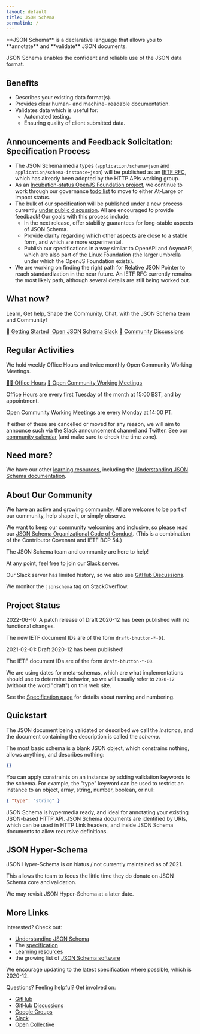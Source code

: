 ```yaml
---
layout: default
title: JSON Schema
permalink: /
---
```


<div class="wrapper text-center" markdown="1">
**JSON Schema** is a declarative language that allows you to **annotate** and **validate** JSON documents.

JSON Schema enables the confident and reliable use of the JSON data format.
</div>


## Benefits

<div class="block" markdown="1">

* Describes your existing data format(s).
* Provides clear human- and machine- readable documentation.
* Validates data which is useful for:
    * Automated testing.
    * Ensuring quality of client submitted data.

</div>

## Announcements and Feedback Solicitation: Specification Process

* The JSON Schema media types (`application/schema+json` and `application/schema-instance+json`) will be published as an [IETF RFC](https://datatracker.ietf.org/doc/draft-ietf-httpapi-rest-api-mediatypes/), which has already been adopted by the HTTP APIs working group.
* As an [Incubation-status OpenJS Foundation project](https://openjsf.org/projects/#incubating), we continue to work through our governance [todo list](https://github.com/json-schema-org/community/issues/129) to move to either At-Large or Impact status.
* The bulk of our specification will be published under a new process currently [under public discussion](https://github.com/orgs/json-schema-org/discussions/234).  All are encouraged to provide feedback!  Our goals with this process include:
    * In the next release, offer stability guarantees for long-stable aspects of JSON Schema.
    * Provide clarity regarding which other aspects are close to a stable form, and which are more experimental.
    * Publish our specifications in a way similar to OpenAPI and AsyncAPI, which are also part of the Linux Foundation (the larger umbrella under which the OpenJS Foundation exists).
* We are working on finding the right path for Relative JSON Pointer to reach standardization in the near future.  An IETF RFC currently remains the most likely path, although several details are still being worked out.

## What now?

Learn, Get help, Shape the Community, Chat, with the JSON Schema team and Community!

<div class="wrapper text-center buttons">
    <a class="button border button-center" href="/learn/getting-started-step-by-step">👋 Getting Started</a>
    <a class="button border button-center" href="/slack" target="_blank"><img class="small-svg-logo" src="/assets/logo-slack.svg" height="1.3em" width="1.3em"> Open JSON Schema Slack</a>
    <a class="button border button-center" href="https://github.com/json-schema-org/community/discussions" target="_blank">💬 Community Discussions</a>
</div>

## Regular Activities

We hold weekly Office Hours and twice monthly Open Community Working Meetings.

<div class="wrapper text-center buttons">
    <a class="button border button-center" href="https://github.com/json-schema-org/community/discussions/34" target="_blank">🧑‍💻 Office Hours</a>
    <a class="button border button-center" href="https://github.com/json-schema-org/community/discussions/35" target="_blank">👷 Open Community Working Meetings</a>
</div>

Office Hours are every first Tuesday of the month at 15:00 BST, and by appointment.

Open Community Working Meetings are every Monday at 14:00 PT.

If either of these are cancelled or moved for any reason, we will aim to announce such via the Slack announcement channel and Twitter.
See our [community calendar](https://calendar.google.com/calendar/u/0/embed?src=c_8r4g9r3etmrmt83fm2gljbatos@group.calendar.google.com) (and make sure to check the time zone).

## Need more?

We have our other [learning resources](/learn), including the [Understanding JSON Schema documentation](/understanding-json-schema).

## About Our Community

We have an active and growing community. All are welcome to be part of our community, help shape it, or simply observe.

We want to keep our community welcoming and inclusive, so please read our [JSON Schema Organizational Code of Conduct](https://github.com/json-schema-org/.github/blob/main/CODE_OF_CONDUCT.md). (This is a combination of the Contributor Covenant and IETF BCP 54.)

The JSON Schema team and community are here to help!

At any point, feel free to join our [Slack server](/slack).

Our Slack server has limited history, so we also use [GitHub Discussions](https://github.com/json-schema-org/community/discussions).

We monitor the `jsonschema` tag on StackOverflow.

## Project Status

2022-06-10: A patch release of Draft 2020-12 has been published with no functional changes.

The new IETF document IDs are of the form `draft-bhutton-*-01`.

2021-02-01: Draft 2020-12 has been published!

The IETF document IDs are of the form `draft-bhutton-*-00`.

We are using dates for meta-schemas, which are what implementations should use to determine behavior,
so we will usually refer to `2020-12` (without the word "draft") on this web site.

See the [Specification page](specification.html) for details about naming and numbering.

## Quickstart

The JSON document being validated or described we call the *instance*, and the document containing the description is called the *schema*.

The most basic schema is a blank JSON object, which constrains nothing, allows anything, and describes nothing:

```json
{}
```

You can apply constraints on an instance by adding validation keywords to the schema. For example, the "type" keyword can be used to restrict an instance to an object, array, string, number, boolean, or null:

```json
{ "type": "string" }
```

JSON Schema is hypermedia ready, and ideal for annotating your existing JSON-based HTTP API. JSON Schema documents are identified by URIs, which can be used in HTTP Link headers, and inside JSON Schema documents to allow recursive definitions.

## JSON Hyper-Schema

JSON Hyper-Schema is on hiatus / not currently maintained as of 2021.

This allows the team to focus the little time they do donate on JSON Schema core and validation.

We may revisit JSON Hyper-Schema at a later date.

## More Links

Interested? Check out:

* [Understanding JSON Schema](/understanding-json-schema/)
* The [specification](./specification.md)
* [Learning resources](./learn/index.md)
* the growing list of [JSON Schema software](./implementations.md)

We encourage updating to the latest specification where possible, which is 2020-12.

Questions? Feeling helpful? Get involved on:

* [GitHub](https://github.com/json-schema-org/json-schema-spec)
* [GitHub Discussions](https://github.com/json-schema-org/community/discussions)
* [Google Groups](https://groups.google.com/forum/#!forum/json-schema)
* [Slack](/slack)
* [Open Collective](https://opencollective.com/json-schema)
